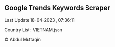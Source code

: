 

## Google Trends Keywords Scraper 
 
Last Update 18-04-2023 , 07:36:11

Country List :
VIETNAM.json



© Abdul Muttaqin 
